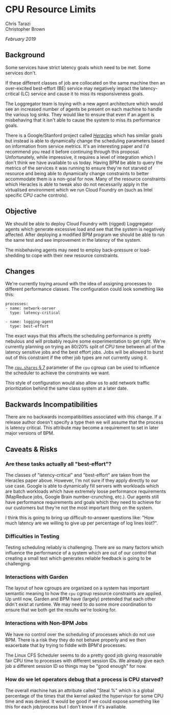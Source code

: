 # CPU Resource Limits

Chris Tarazi  
Christopher Brown

*February 2019*

## Background

Some services have strict latency goals which need to be met. Some services don't.

If these different classes of job are collocated on the same machine then an
over-excited best-effort (BE) service may negatively impact the
latency-critical (LC) service and cause it to miss its responsiveness goals. 

The Loggregator team is toying with a new agent architecture which would see an
increased number of agents be present on each machine to handle the various log
sinks. They would like to ensure that even if an agent is misbehaving that it
isn't able to cause the system to miss its performance goals.

There is a Google/Stanford project called [*Heracles*][heracles] which has
similar goals but instead is able to dynamically change the scheduling
parameters based on information from service metrics. It's an interesting paper
and I'd recommend you read it before continuing through this proposal.
Unfortunately, while impressive, it requires a level of integration which I
don't think we have available to us today. Having BPM be able to query the
metrics of the services it was running to ensure they're not starved of
resource and being able to dynamically change constraints to better accommodate
them is a non-goal for now. Many of the resource constraints which Heracles is
able to tweak also do not necessarily apply in the virtualised environment
which we run Cloud Foundry on (such as Intel specific CPU cache controls).

[heracles]: https://ai.google/research/pubs/pub45351

## Objective

We should be able to deploy Cloud Foundry with (rigged) Loggregator agents
which generate excessive load and see that the system is negatively affected.
After deploying a modified BPM program we should be able to run the same test
and see improvement in the latency of the system.

The misbehaving agents may need to employ back-pressure or load-shedding to
cope with their new resource constraints.

## Changes

We're currently toying around with the idea of assigning processes to different
performance classes. The configuration could look something like this:

    processes:
    - name: network-server
      type: latency-critical

    - name: logging-agent
      type: best-effort

The exact ways that this affects the scheduling performance is pretty nebulous
and will probably require some experimentation to get right. We're currently
planning on trying an 80/20% split of CPU time between all of the latency
sensitive jobs and the best effort jobs. Jobs will be allowed to burst out of
this constraint if the other job types are not currently using it.

The [`cpu.shares` § 7][shares] parameter of the `cpu` cgroup can be used to
influence the scheduler to achieve the constraints we want.

This style of configuration would also allow us to add network traffic
prioritization behind the same class system at a later date.

[shares]: https://www.kernel.org/doc/Documentation/scheduler/sched-design-CFS.txt

## Backwards Incompatibilities

There are no backwards incompatibilities associated with this change. If a
release author doesn't specify a type then we will assume that the process is
latency critical. This attribute may become a requirement to set in later major
versions of BPM.

## Caveats & Risks

### Are these tasks actually all "best-effort"?

The classes of "latency-critical" and "best-effort" are taken from the Heracles
paper above. However, I'm not sure if they apply directly to our use case.
Google is able to dynamically fill servers with workloads which are batch
workloads which have extremely loose performance requirements (MapReduce jobs,
Google Brain number-crunching, etc.). Our agents still have performance
requirements and goals which they need to achieve for our customers but they're
not the most important thing on the system.

I think this is going to bring up difficult-to-answer questions like: "How much
latency are we willing to give up per percentage of log lines lost?".

### Difficulties in Testing

Testing scheduling reliably is challenging. There are so many factors which
influence the performance of a system which are out of our control that
creating a small test which generates reliable feedback is going to be
challenging.

### Interactions with Garden

The layout of how cgroups are organized on a system has important semantic
meaning to how the `cpu` cgroup resource constraints are applied. Up until now,
Garden and BPM have (largely) pretended that each other didn't exist at
runtime. We may need to do some more coordination to ensure that we both get
the results we're looking for.

### Interactions with Non-BPM Jobs

We have no control over the scheduling of processes which do not use BPM. There
is a risk they they do not behave properly and we then exacerbate that by
trying to fiddle with BPM'd processes.

The Linux CFS Scheduler seems to do a pretty good job giving reasonable fair
CPU time to processes with different session IDs. We already give each job a
different session ID so things may be "good enough" for now.

### How do we let operators debug that a process is CPU starved?

The overall machine has an attribute called "Steal %" which is a global
percentage of the times that the kernel asked the hypervisor for some CPU time
and was denied. It would be good if we could expose something like this for
each job/process but I don't know if it's availiable.
